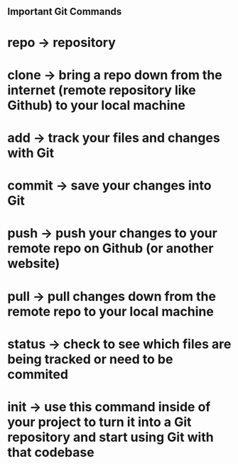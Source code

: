 ## Important Git Commands

#  repo -> repository
 
# clone -> bring a repo down from the internet (remote repository like Github) to your local machine

# add -> track your files and changes with Git

# commit -> save your changes into Git

# push -> push your changes to your remote repo on Github (or another website)

# pull -> pull changes down from the remote repo to your local machine

# status -> check to see which files are being tracked or need to be commited

# init -> use this command inside of your project to turn it into a Git repository and start using Git with that codebase